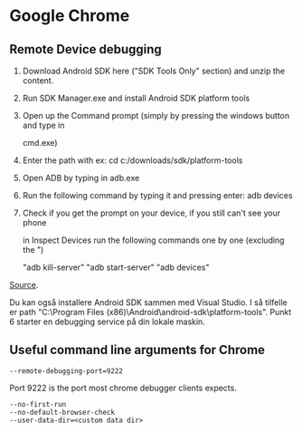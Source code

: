 # Google Chrome

## Remote Device debugging

1. Download Android SDK here \("SDK Tools Only" section\) and unzip the content.
2. Run SDK Manager.exe and install Android SDK platform tools
3. Open up the Command prompt \(simply by pressing the windows button and type in

   cmd.exe\)

4. Enter the path with ex: cd c:/downloads/sdk/platform-tools
5. Open ADB by typing in adb.exe
6. Run the following command by typing it and pressing enter: adb devices
7. Check if you get the prompt on your device, if you still can't see your phone

   in Inspect Devices run the following commands one by one \(excluding the "\)

   "adb kill-server" "adb start-server" "adb devices"

[Source](http://stackoverflow.com/questions/23648230/chromes-remote-debugging-usb-debugging-not-working-for-samsung-galaxy-s3-runn).

Du kan også installere Android SDK sammen med Visual Studio. I så tilfelle er path "C:\Program Files \(x86\)\Android\android-sdk\platform-tools". Punkt 6 starter en debugging service på din lokale maskin.

## Useful command line arguments for Chrome

```text
--remote-debugging-port=9222
```

Port 9222 is the port most chrome debugger clients expects.

```text
--no-first-run
--no-default-browser-check
--user-data-dir=<custom data dir>
```

